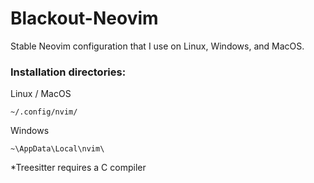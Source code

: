 # Blackout-Neovim

Stable Neovim configuration that I use on Linux, Windows, and MacOS. 

### Installation directories:
Linux / MacOS
```
~/.config/nvim/
```

Windows
```
~\AppData\Local\nvim\
```
*Treesitter requires a C compiler
